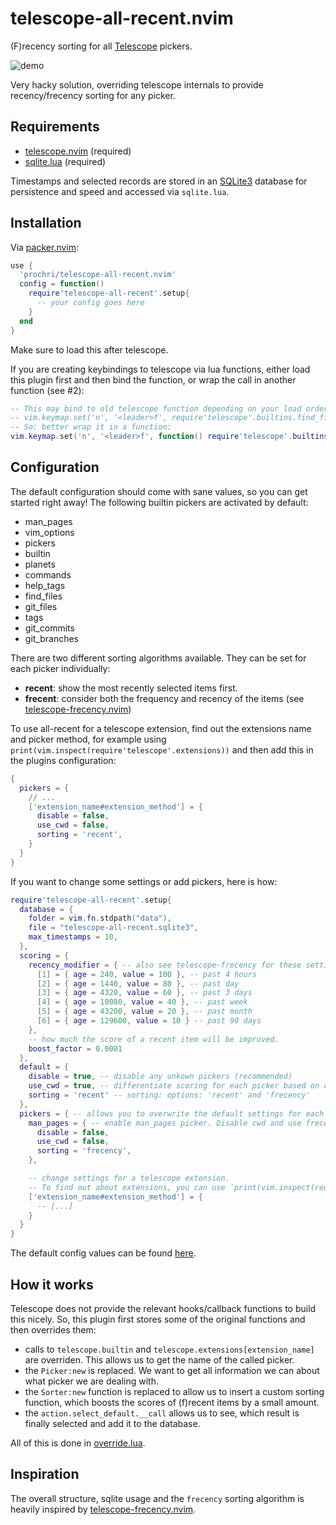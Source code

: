 # telescope-all-recent.nvim
(F)recency sorting for all [Telescope](https://github.com/nvim-telescope/telescope.nvim) pickers.

![demo](https://user-images.githubusercontent.com/38609485/210369490-98c0fecc-ad96-4efa-9360-55b012d70eb6.gif)

Very hacky solution, overriding telescope internals to provide recency/frecency sorting for any picker.


## Requirements

- [telescope.nvim](https://github.com/nvim-telescope/telescope.nvim) (required)
- [sqlite.lua](https://github.com/kkharji/sqlite.lua) (required)

Timestamps and selected records are stored in an [SQLite3](https://www.sqlite.org/index.html) database for persistence and speed and accessed via `sqlite.lua`.

## Installation

Via [packer.nvim](https://github.com/wbthomason/packer.nvim):

```lua
use {
  'prochri/telescope-all-recent.nvim'
  config = function()
    require'telescope-all-recent'.setup{
      -- your config goes here
    }
  end
}
```

Make sure to load this after telescope.

If you are creating keybindings to telescope via lua functions,
either load this plugin first and then bind the function, or wrap the call in another function (see #2):
```lua
-- This may bind to old telescope function depending on your load order:
-- vim.keymap.set('n', '<leader>f', require'telescope'.builtins.find_files)
-- So: better wrap it in a function:
vim.keymap.set('n', '<leader>f', function() require'telescope'.builtins.find_files() end)
```

## Configuration

The default configuration should come with sane values, so you can get started right away! 
The following builtin pickers are activated by default:
- man_pages
- vim_options
- pickers
- builtin
- planets
- commands
- help_tags
- find_files
- git_files
- tags
- git_commits
- git_branches

There are two different sorting algorithms available. They can be set for each picker individually:
- **recent**: show the most recently selected items first.
- **frecent**: consider both the frequency and recency of the items (see [telescope-frecency.nvim](https://github.com/nvim-telescope/telescope-frecency.nvim))

To use all-recent for a telescope extension, find out the extensions name and picker method,
for example using `print(vim.inspect(require'telescope'.extensions))` and then add this in the plugins configuration:
```lua
{
  pickers = {
    // ...
    ['extension_name#extension_method'] = {
      disable = false,
      use_cwd = false,
      sorting = 'recent',
    }
  }
}
```

If you want to change some settings or add pickers, here is how:

```lua
require'telescope-all-recent'.setup{
  database = {
    folder = vim.fn.stdpath("data"),
    file = "telescope-all-recent.sqlite3",
    max_timestamps = 10,
  },
  scoring = {
    recency_modifier = { -- also see telescope-frecency for these settings
      [1] = { age = 240, value = 100 }, -- past 4 hours
      [2] = { age = 1440, value = 80 }, -- past day
      [3] = { age = 4320, value = 60 }, -- past 3 days
      [4] = { age = 10080, value = 40 }, -- past week
      [5] = { age = 43200, value = 20 }, -- past month
      [6] = { age = 129600, value = 10 } -- past 90 days
    },
    -- how much the score of a recent item will be improved.
    boost_factor = 0.0001
  },
  default = {
    disable = true, -- disable any unkown pickers (recommended)
    use_cwd = true, -- differentiate scoring for each picker based on cwd
    sorting = 'recent' -- sorting: options: 'recent' and 'frecency'
  },
  pickers = { -- allows you to overwrite the default settings for each picker
    man_pages = { -- enable man_pages picker. Disable cwd and use frecency sorting.
      disable = false,
      use_cwd = false,
      sorting = 'frecency',
    },

    -- change settings for a telescope extension.
    -- To find out about extensions, you can use `print(vim.inspect(require'telescope'.extensions))`
    ['extension_name#extension_method'] = {
      -- [...]
    }
  }
}
```

The default config values can be found [here](./lua/telescope-all-recent/default.lua).

## How it works

Telescope does not provide the relevant hooks/callback functions to build this nicely.
So, this plugin first stores some of the original functions and then overrides them:

- calls to `telescope.builtin` and `telescope.extensions[extension_name]` are overriden. This allows us to get the name of the called picker.
- the `Picker:new` is replaced. We want to get all information we can about what picker we are dealing with.
- the `Sorter:new` function is replaced to allow us to insert a custom sorting function, which boosts the scores of (f)recent items by a small amount.
- the `action.select_default.__call` allows us to see, which result is finally selected and add it to the database.

All of this is done in [override.lua](./lua/telescope-all-recent/override.lua).
  

## Inspiration

The overall structure, sqlite usage and the `frecency` sorting algorithm is heavily inspired by [telescope-frecency.nvim](https://github.com/nvim-telescope/telescope-frecency.nvim).
